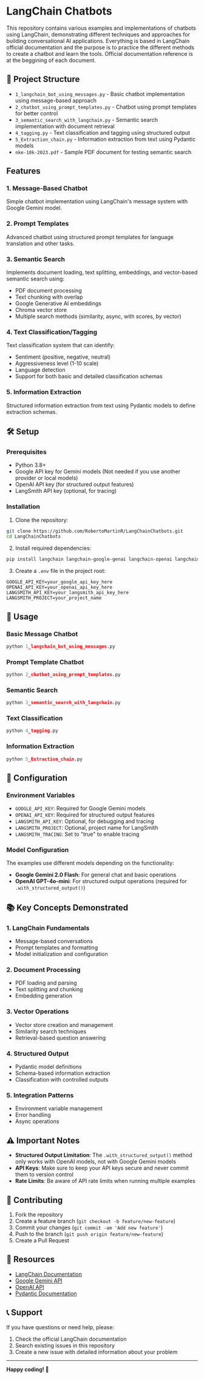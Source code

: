 # LangChain Chatbots

This repository contains various examples and implementations of chatbots using LangChain, demonstrating different techniques and approaches for building conversational AI applications. Everything is based in LangChain official documentation and the purpose is to practice the different methods to create a chatbot and learn the tools. Official documentation reference is at the beggining of each document. 

## 📁 Project Structure

- `1_langchain_bot_using_messages.py` - Basic chatbot implementation using message-based approach
- `2_chatbot_using_prompt_templates.py` - Chatbot using prompt templates for better control
- `3_semantic_search_with_langchain.py` - Semantic search implementation with document retrieval
- `4_tagging.py` - Text classification and tagging using structured output
- `5_Extraction_chain.py` - Information extraction from text using Pydantic models
- `nke-10k-2023.pdf` - Sample PDF document for testing semantic search

## Features

### 1. Message-Based Chatbot
Simple chatbot implementation using LangChain's message system with Google Gemini model.

### 2. Prompt Templates
Advanced chatbot using structured prompt templates for language translation and other tasks.

### 3. Semantic Search
Implements document loading, text splitting, embeddings, and vector-based semantic search using:
- PDF document processing
- Text chunking with overlap
- Google Generative AI embeddings
- Chroma vector store
- Multiple search methods (similarity, async, with scores, by vector)

### 4. Text Classification/Tagging
Text classification system that can identify:
- Sentiment (positive, negative, neutral)
- Aggressiveness level (1-10 scale)
- Language detection
- Support for both basic and detailed classification schemas

### 5. Information Extraction
Structured information extraction from text using Pydantic models to define extraction schemas.

## 🛠️ Setup

### Prerequisites
- Python 3.8+
- Google API key for Gemini models (Not needed if you use another provider or  local models)
- OpenAI API key (for structured output features)
- LangSmith API key (optional, for tracing)

### Installation

1. Clone the repository:
```bash
git clone https://github.com/RobertoMartinR/LangChainChatbots.git
cd LangChainChatbots
```

2. Install required dependencies:
```bash
pip install langchain langchain-google-genai langchain-openai langchain-chroma langchain-community python-dotenv pydantic pypdf
```

3. Create a `.env` file in the project root:
```env
GOOGLE_API_KEY=your_google_api_key_here
OPENAI_API_KEY=your_openai_api_key_here
LANGSMITH_API_KEY=your_langsmith_api_key_here
LANGSMITH_PROJECT=your_project_name
```

## 📖 Usage

### Basic Message Chatbot
```python
python 1_langchain_bot_using_messages.py
```

### Prompt Template Chatbot
```python
python 2_chatbot_using_prompt_templates.py
```

### Semantic Search
```python
python 3_semantic_search_with_langchain.py
```

### Text Classification
```python
python 4_tagging.py
```

### Information Extraction
```python
python 5_Extraction_chain.py
```

## 🔧 Configuration

### Environment Variables
- `GOOGLE_API_KEY`: Required for Google Gemini models
- `OPENAI_API_KEY`: Required for structured output features
- `LANGSMITH_API_KEY`: Optional, for debugging and tracing
- `LANGSMITH_PROJECT`: Optional, project name for LangSmith
- `LANGSMITH_TRACING`: Set to "true" to enable tracing

### Model Configuration
The examples use different models depending on the functionality:
- **Google Gemini 2.0 Flash**: For general chat and basic operations
- **OpenAI GPT-4o-mini**: For structured output operations (required for `.with_structured_output()`)

## 📚 Key Concepts Demonstrated

### 1. LangChain Fundamentals
- Message-based conversations
- Prompt templates and formatting
- Model initialization and configuration

### 2. Document Processing
- PDF loading and parsing
- Text splitting and chunking
- Embedding generation

### 3. Vector Operations
- Vector store creation and management
- Similarity search techniques
- Retrieval-based question answering

### 4. Structured Output
- Pydantic model definitions
- Schema-based information extraction
- Classification with controlled outputs

### 5. Integration Patterns
- Environment variable management
- Error handling
- Async operations

## ⚠️ Important Notes

- **Structured Output Limitation**: The `.with_structured_output()` method only works with OpenAI models, not with Google Gemini models
- **API Keys**: Make sure to keep your API keys secure and never commit them to version control
- **Rate Limits**: Be aware of API rate limits when running multiple examples

## 🤝 Contributing

1. Fork the repository
2. Create a feature branch (`git checkout -b feature/new-feature`)
3. Commit your changes (`git commit -am 'Add new feature'`)
4. Push to the branch (`git push origin feature/new-feature`)
5. Create a Pull Request

## 🔗 Resources

- [LangChain Documentation](https://python.langchain.com/)
- [Google Gemini API](https://ai.google.dev/)
- [OpenAI API](https://platform.openai.com/)
- [Pydantic Documentation](https://docs.pydantic.dev/)

## 📞 Support

If you have questions or need help, please:
1. Check the official LangChain documentation
2. Search existing issues in this repository
3. Create a new issue with detailed information about your problem

---

**Happy coding! 🚀**

